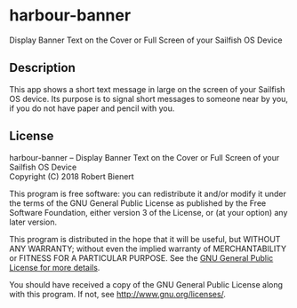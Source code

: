 # harbour-banner
Display Banner Text on the Cover or Full Screen of your Sailfish OS Device

## Description

This app shows a short text message in large on the screen of your Sailfish OS device.
Its purpose is to signal short messages to someone near by you, if you do not have paper and pencil with you.

## License

harbour-banner – Display Banner Text on the Cover or Full Screen of your Sailfish OS Device  
Copyright (C) 2018 Robert Bienert

This program is free software: you can redistribute it and/or modify
it under the terms of the GNU General Public License as published by
the Free Software Foundation, either version 3 of the License, or
(at your option) any later version.

This program is distributed in the hope that it will be useful,
but WITHOUT ANY WARRANTY; without even the implied warranty of
MERCHANTABILITY or FITNESS FOR A PARTICULAR PURPOSE.  See the
[GNU General Public License for more details](LICENSE).

You should have received a copy of the GNU General Public License
along with this program. If not, see <http://www.gnu.org/licenses/>.
